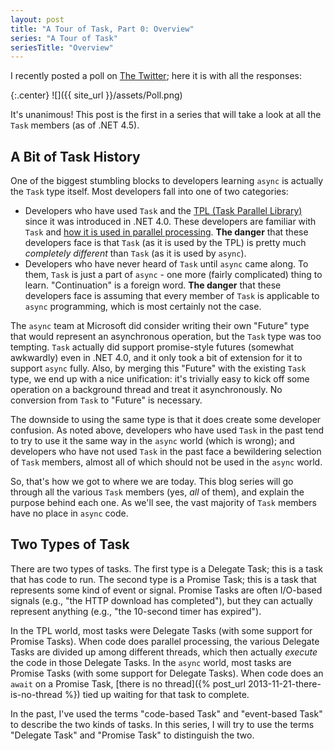 ```yaml
---
layout: post
title: "A Tour of Task, Part 0: Overview"
series: "A Tour of Task"
seriesTitle: "Overview"
---
```

I recently posted a poll on [The Twitter](https://www.youtube.com/watch?v=VqQrUngBDxU); here it is with all the responses:

{:.center}
![]({{ site_url }}/assets/Poll.png)  

It's unanimous! This post is the first in a series that will take a look at all the `Task` members (as of .NET 4.5).

## A Bit of Task History

One of the biggest stumbling blocks to developers learning `async` is actually the `Task` type itself. Most developers fall into one of two categories:

- Developers who have used `Task` and the [TPL (Task Parallel Library)](http://msdn.microsoft.com/en-us/library/dd460717(v=vs.110).aspx?WT.mc_id=DT-MVP-5000058) since it was introduced in .NET 4.0. These developers are familiar with `Task` and [how it is used in parallel processing](http://msdn.microsoft.com/en-us/library/ff963553.aspx?WT.mc_id=DT-MVP-5000058). **The danger** that these developers face is that `Task` (as it is used by the TPL) is pretty much _completely different_ than `Task` (as it is used by `async`).
- Developers who have never heard of `Task` until `async` came along. To them, `Task` is just a part of `async` - one more (fairly complicated) thing to learn. "Continuation" is a foreign word. **The danger** that these developers face is assuming that every member of `Task` is applicable to `async` programming, which is most certainly not the case.

The `async` team at Microsoft did consider writing their own "Future" type that would represent an asynchronous operation, but the `Task` type was too tempting. `Task` actually did support promise-style futures (somewhat awkwardly) even in .NET 4.0, and it only took a bit of extension for it to support `async` fully. Also, by merging this "Future" with the existing `Task` type, we end up with a nice unification: it's trivially easy to kick off some operation on a background thread and treat it asynchronously. No conversion from `Task` to "Future" is necessary.

The downside to using the same type is that it does create some developer confusion. As noted above, developers who have used `Task` in the past tend to try to use it the same way in the `async` world (which is wrong); and developers who have not used `Task` in the past face a bewildering selection of `Task` members, almost all of which should not be used in the `async` world.

So, that's how we got to where we are today. This blog series will go through all the various `Task` members (yes, _all_ of them), and explain the purpose behind each one. As we'll see, the vast majority of `Task` members have no place in `async` code.

## Two Types of Task

There are two types of tasks. The first type is a Delegate Task; this is a task that has code to run. The second type is a Promise Task; this is a task that represents some kind of event or signal. Promise Tasks are often I/O-based signals (e.g., "the HTTP download has completed"), but they can actually represent anything (e.g., "the 10-second timer has expired").

In the TPL world, most tasks were Delegate Tasks (with some support for Promise Tasks). When code does parallel processing, the various Delegate Tasks are divided up among different threads, which then actually _execute_ the code in those Delegate Tasks. In the `async` world, most tasks are Promise Tasks (with some support for Delegate Tasks). When code does an `await` on a Promise Task, [there is no thread]({% post_url 2013-11-21-there-is-no-thread %}) tied up waiting for that task to complete.

In the past, I've used the terms "code-based Task" and "event-based Task" to describe the two kinds of tasks. In this series, I will try to use the terms "Delegate Task" and "Promise Task" to distinguish the two.

<!--

<h4>Historical Task Use Cases</h4>

<p>Before we dive into the <code class="csharp">Task</code> members, I want to briefly describe the use cases for the <code class="csharp">Task</code> type in .NET 4.0 code. If you're one of the "never heard of <code class="csharp">Task</code>" developers, feel free to skip this section (unless you need to maintain <code class="csharp">Task</code>-based .NET 4.0-era code).<p>

<h5>Queue a Delegate to Another Thread</h5>

<p>Probably the most common use case was just a one-off "queue this work to another thread" kind of call. Usually, the "another thread" was just "some thread pool thread", and the code looks something like this:</p>

<h5>Promise Tasks</h5>

<h5>Pipelines</h5> - ?

<h5>Dynamic Task Parallelism</h5>

<p>Parallel processing can be broadly divided into <a href="http://msdn.microsoft.com/en-us/library/vstudio/dd537608(v=vs.110).aspx?WT.mc_id=DT-MVP-5000058">data parallelism</a> and <a href="http://msdn.microsoft.com/en-us/library/vstudio/dd537609(v=vs.110).aspx?WT.mc_id=DT-MVP-5000058">task parallelism</a>.</p>

<p>Data parallelism is the most common: that's when you have a sequence of values that you need to process in parallel. Data parallelism is handled quite nicely (and exhaustively) by <a href="http://msdn.microsoft.com/en-us/library/vstudio/system.threading.tasks.parallel?WT.mc_id=DT-MVP-5000058"><code class="csharp">Parallel.For</code>, <code class="csharp">Parallel.ForEach</code></a>, and <a href="http://msdn.microsoft.com/en-us/library/vstudio/dd460688(v=vs.110).aspx?WT.mc_id=DT-MVP-5000058">Parallel LINQ</a>.</p>

<p>Task parallelism is more rare: that's when you have a number of delegates that you need to execute in parallel. Basic task parallelism is supported by the <a href="http://msdn.microsoft.com/en-us/library/vstudio/system.threading.tasks.parallel?WT.mc_id=DT-MVP-5000058"><code class="csharp">Parallel.Invoke</code> methods</a>. That support is only "basic" because you have to know at the beginning of the parallel call how many delegates to schedule. There's another scenario called <a href="http://msdn.microsoft.com/en-us/library/ff963551.aspx?WT.mc_id=DT-MVP-5000058">dynamic task parallelism</a> that is extremely flexible and enables you to dynamically add more Delegate Tasks to the parallel processing.</p>

<p>Note how far we got before mentioning Delegate Tasks. The most common parallelism (data parallelism) should be using higher-level abstractions (which do use Delegate Tasks under the covers). The only parallel scenario where you should be dealing with the <code class="csharp">Task</code> type directly is the quite rare dynamic task parallelism scenario. I've seen a number of projects in my time that attempted to use <code class="csharp">Task</code> directly instead of <code class="csharp">Parallel</code> or PLINQ, and ended up way overcomplicated as a result.</p>

-->